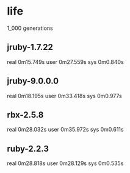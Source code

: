 # life

1_000 generations

jruby-1.7.22
------------
real  0m15.749s
user  0m27.559s
sys   0m0.840s

jruby-9.0.0.0
-------------
real  0m18.195s
user  0m33.418s
sys    0m0.977s

rbx-2.5.8
---------
real  0m28.032s
user  0m35.972s
sys    0m0.611s

ruby-2.2.3
----------
real  0m28.818s
user  0m28.129s
sys   0m0.535s
